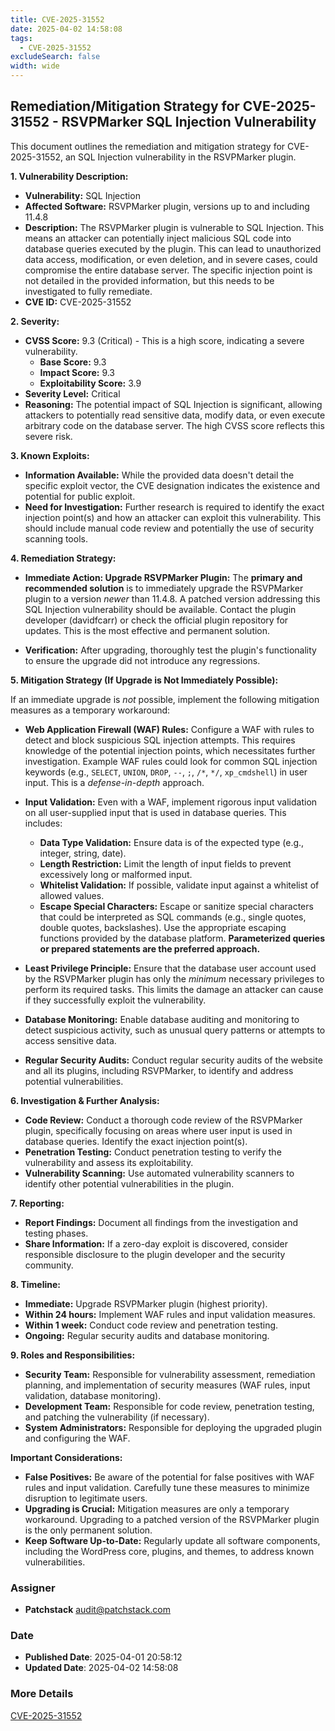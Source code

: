 ```yaml
---
title: CVE-2025-31552
date: 2025-04-02 14:58:08
tags:
  - CVE-2025-31552
excludeSearch: false
width: wide
---
```


## Remediation/Mitigation Strategy for CVE-2025-31552 - RSVPMarker SQL Injection Vulnerability

This document outlines the remediation and mitigation strategy for CVE-2025-31552, an SQL Injection vulnerability in the RSVPMarker plugin.

**1. Vulnerability Description:**

*   **Vulnerability:** SQL Injection
*   **Affected Software:** RSVPMarker plugin, versions up to and including 11.4.8
*   **Description:** The RSVPMarker plugin is vulnerable to SQL Injection.  This means an attacker can potentially inject malicious SQL code into database queries executed by the plugin. This can lead to unauthorized data access, modification, or even deletion, and in severe cases, could compromise the entire database server. The specific injection point is not detailed in the provided information, but this needs to be investigated to fully remediate.
*   **CVE ID:** CVE-2025-31552

**2. Severity:**

*   **CVSS Score:** 9.3 (Critical) - This is a high score, indicating a severe vulnerability.
    *   **Base Score:** 9.3
    *   **Impact Score:** 9.3
    *   **Exploitability Score:** 3.9
*   **Severity Level:** Critical
*   **Reasoning:**  The potential impact of SQL Injection is significant, allowing attackers to potentially read sensitive data, modify data, or even execute arbitrary code on the database server. The high CVSS score reflects this severe risk.

**3. Known Exploits:**

*   **Information Available:** While the provided data doesn't detail the specific exploit vector, the CVE designation indicates the existence and potential for public exploit.
*   **Need for Investigation:** Further research is required to identify the exact injection point(s) and how an attacker can exploit this vulnerability. This should include manual code review and potentially the use of security scanning tools.

**4. Remediation Strategy:**

*   **Immediate Action: Upgrade RSVPMarker Plugin:** The **primary and recommended solution** is to immediately upgrade the RSVPMarker plugin to a version *newer* than 11.4.8.  A patched version addressing this SQL Injection vulnerability should be available.  Contact the plugin developer (davidfcarr) or check the official plugin repository for updates. This is the most effective and permanent solution.

*   **Verification:** After upgrading, thoroughly test the plugin's functionality to ensure the upgrade did not introduce any regressions.

**5. Mitigation Strategy (If Upgrade is Not Immediately Possible):**

If an immediate upgrade is *not* possible, implement the following mitigation measures as a temporary workaround:

*   **Web Application Firewall (WAF) Rules:** Configure a WAF with rules to detect and block suspicious SQL injection attempts.  This requires knowledge of the potential injection points, which necessitates further investigation.  Example WAF rules could look for common SQL injection keywords (e.g., `SELECT`, `UNION`, `DROP`, `--`, `;`, `/*`, `*/`, `xp_cmdshell`) in user input.  This is a *defense-in-depth* approach.

*   **Input Validation:**  Even with a WAF, implement rigorous input validation on all user-supplied input that is used in database queries.  This includes:
    *   **Data Type Validation:** Ensure data is of the expected type (e.g., integer, string, date).
    *   **Length Restriction:**  Limit the length of input fields to prevent excessively long or malformed input.
    *   **Whitelist Validation:** If possible, validate input against a whitelist of allowed values.
    *   **Escape Special Characters:** Escape or sanitize special characters that could be interpreted as SQL commands (e.g., single quotes, double quotes, backslashes).  Use the appropriate escaping functions provided by the database platform. **Parameterized queries or prepared statements are the preferred approach.**

*   **Least Privilege Principle:**  Ensure that the database user account used by the RSVPMarker plugin has only the *minimum* necessary privileges to perform its required tasks.  This limits the damage an attacker can cause if they successfully exploit the vulnerability.

*   **Database Monitoring:** Enable database auditing and monitoring to detect suspicious activity, such as unusual query patterns or attempts to access sensitive data.

*   **Regular Security Audits:** Conduct regular security audits of the website and all its plugins, including RSVPMarker, to identify and address potential vulnerabilities.

**6. Investigation & Further Analysis:**

*   **Code Review:** Conduct a thorough code review of the RSVPMarker plugin, specifically focusing on areas where user input is used in database queries.  Identify the exact injection point(s).
*   **Penetration Testing:** Conduct penetration testing to verify the vulnerability and assess its exploitability.
*   **Vulnerability Scanning:** Use automated vulnerability scanners to identify other potential vulnerabilities in the plugin.

**7. Reporting:**

*   **Report Findings:** Document all findings from the investigation and testing phases.
*   **Share Information:** If a zero-day exploit is discovered, consider responsible disclosure to the plugin developer and the security community.

**8. Timeline:**

*   **Immediate:** Upgrade RSVPMarker plugin (highest priority).
*   **Within 24 hours:** Implement WAF rules and input validation measures.
*   **Within 1 week:** Conduct code review and penetration testing.
*   **Ongoing:** Regular security audits and database monitoring.

**9. Roles and Responsibilities:**

*   **Security Team:** Responsible for vulnerability assessment, remediation planning, and implementation of security measures (WAF rules, input validation, database monitoring).
*   **Development Team:** Responsible for code review, penetration testing, and patching the vulnerability (if necessary).
*   **System Administrators:** Responsible for deploying the upgraded plugin and configuring the WAF.

**Important Considerations:**

*   **False Positives:** Be aware of the potential for false positives with WAF rules and input validation.  Carefully tune these measures to minimize disruption to legitimate users.
*   **Upgrading is Crucial:**  Mitigation measures are only a temporary workaround. Upgrading to a patched version of the RSVPMarker plugin is the only permanent solution.
*   **Keep Software Up-to-Date:** Regularly update all software components, including the WordPress core, plugins, and themes, to address known vulnerabilities.

### Assigner
- **Patchstack** <audit@patchstack.com>

### Date
- **Published Date**: 2025-04-01 20:58:12
- **Updated Date**: 2025-04-02 14:58:08

### More Details
[CVE-2025-31552](https://www.cvedetails.com/cve/CVE-2025-31552)